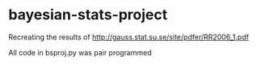 # bayesian-stats-project

Recreating the results of http://gauss.stat.su.se/site/pdfer/RR2006_1.pdf

All code in bsproj.py was pair programmed
